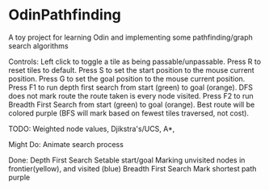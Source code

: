 # OdinPathfinding
A toy project for learning Odin and implementing some pathfinding/graph search algorithms

Controls:
Left click to toggle a tile as being passable/unpassable.
Press R to reset tiles to default.
Press S to set the start position to the mouse current position.
Press G to set the goal position to the mouse current position.
Press F1 to run depth first search from start (green) to goal (orange).
DFS does not mark route the route taken is every node visited.
Press F2 to run Breadth First Search from start (green) to goal (orange).
Best route will be colored purple (BFS will mark based on fewest tiles traversed, not cost).


TODO:
Weighted node values,
Djikstra's/UCS,
A*,


Might Do:
Animate search process

Done:
Depth First Search
Setable start/goal
Marking unvisited nodes in frontier(yellow), and visited (blue)
Breadth First Search
Mark shortest path purple
